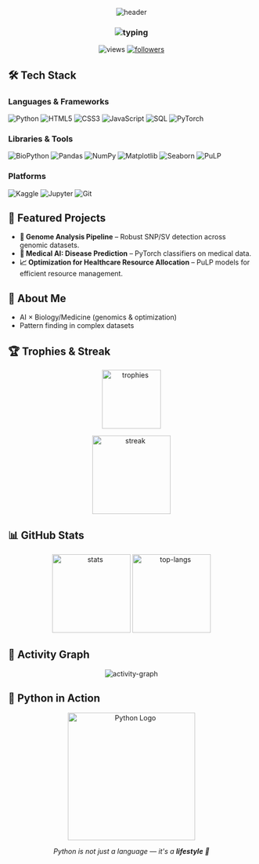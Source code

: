 <!-- Waving Gradient Banner -->
<p align="center">
  <img src="https://capsule-render.vercel.app/api?type=waving&height=180&color=0:4B8BBE,100:306998&text=mizomizo1&fontColor=ffffff&fontAlign=50&fontAlignY=35&desc=AI%20%7C%20Computational%20Biology%20%7C%20Optimization&descAlign=50&descAlignY=60" alt="header" />
</p>

<!-- Animated Typing Subtitle -->
<h3 align="center">
  <img src="https://readme-typing-svg.demolab.com?font=Fira+Code&weight=500&size=22&pause=1000&center=true&vCenter=true&width=720&color=4B8BBE&lines=Medical+Student+in+Osaka;AI+%26+Computational+Biology+Enthusiast;Optimization+%2F+Genome+Analysis+%2F+PyTorch" alt="typing" />
</h3>

<p align="center">
  <img src="https://komarev.com/ghpvc/?username=mizomizo1&label=Profile%20Views&color=4B8BBE&style=flat" alt="views" />
  <a href="https://github.com/mizomizo1?tab=followers"><img src="https://img.shields.io/github/followers/mizomizo1?label=Followers&style=flat&color=306998" alt="followers"/></a>
</p>

## 🛠 Tech Stack

### Languages & Frameworks
![Python](https://img.shields.io/badge/Python-3776AB?style=for-the-badge&logo=python&logoColor=white)
![HTML5](https://img.shields.io/badge/HTML5-E34F26?style=for-the-badge&logo=html5&logoColor=white)
![CSS3](https://img.shields.io/badge/CSS3-1572B6?style=for-the-badge&logo=css3&logoColor=white)
![JavaScript](https://img.shields.io/badge/JavaScript-F7DF1E?style=for-the-badge&logo=javascript&logoColor=black)
![SQL](https://img.shields.io/badge/SQL-4479A1?style=for-the-badge&logo=mysql&logoColor=white)
![PyTorch](https://img.shields.io/badge/PyTorch-EE4C2C?style=for-the-badge&logo=pytorch&logoColor=white)

### Libraries & Tools
![BioPython](https://img.shields.io/badge/BioPython-009688?style=for-the-badge&logo=python&logoColor=white)
![Pandas](https://img.shields.io/badge/Pandas-150458?style=for-the-badge&logo=pandas&logoColor=white)
![NumPy](https://img.shields.io/badge/NumPy-013243?style=for-the-badge&logo=numpy&logoColor=white)
![Matplotlib](https://img.shields.io/badge/Matplotlib-11557C?style=for-the-badge&logo=python&logoColor=white)
![Seaborn](https://img.shields.io/badge/Seaborn-4C72B0?style=for-the-badge&logo=python&logoColor=white)
![PuLP](https://img.shields.io/badge/PuLP-FFC107?style=for-the-badge&logo=python&logoColor=black)

### Platforms
![Kaggle](https://img.shields.io/badge/Kaggle-20BEFF?style=for-the-badge&logo=kaggle&logoColor=white)
![Jupyter](https://img.shields.io/badge/Jupyter-F37626?style=for-the-badge&logo=jupyter&logoColor=white)
![Git](https://img.shields.io/badge/Git-F05032?style=for-the-badge&logo=git&logoColor=white)

## 📌 Featured Projects
- **🧬 Genome Analysis Pipeline** – Robust SNP/SV detection across genomic datasets.
- **🤖 Medical AI: Disease Prediction** – PyTorch classifiers on medical data.
- **📈 Optimization for Healthcare Resource Allocation** – PuLP models for efficient resource management.

## 🚀 About Me
- AI × Biology/Medicine (genomics & optimization)
- Pattern finding in complex datasets

## 🏆 Trophies & Streak
<p align="center">
  <img src="https://github-profile-trophy.vercel.app/?username=mizomizo1&theme=algolia&no-bg=true&no-frame=true&row=1&column=6" height="120" alt="trophies"/>
</p>
<p align="center">
  <img src="https://streak-stats.demolab.com?user=mizomizo1&theme=tokyonight&hide_border=true" height="160" alt="streak"/>
</p>

## 📊 GitHub Stats
<p align="center">
  <img src="https://github-readme-stats.vercel.app/api?username=mizomizo1&show_icons=true&theme=tokyonight&count_private=true&hide_border=true" height="160" alt="stats"/>
  <img src="https://github-readme-stats.vercel.app/api/top-langs/?username=mizomizo1&layout=compact&theme=tokyonight&hide_border=true" height="160" alt="top-langs"/>
</p>

## 🌊 Activity Graph
<p align="center">
  <img src="https://github-readme-activity-graph.vercel.app/graph?username=mizomizo1&theme=tokyo-night&hide_border=true" alt="activity-graph"/>
</p>

## 🐍 Python in Action
<p align="center">
  <img src="https://www.python.org/static/community_logos/python-logo-master-v3-TM.png" alt="Python Logo" width="260">
</p>
<p align="center">
  <em>Python is not just a language — it's a <strong>lifestyle</strong> 🐍</em>
</p>
